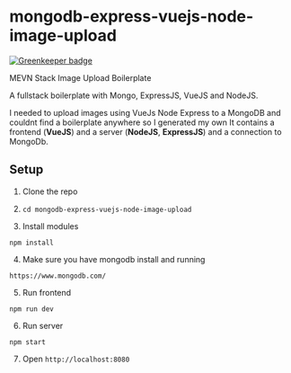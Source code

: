 # mongodb-express-vuejs-node-image-upload

[![Greenkeeper badge](https://badges.greenkeeper.io/PradnyaBagave/rinkfootball.svg)](https://greenkeeper.io/)

MEVN Stack Image Upload Boilerplate

A fullstack boilerplate with Mongo, ExpressJS, VueJS and NodeJS.

I needed to upload images using VueJs Node Express to a MongoDB and couldnt find a boilerplate anywhere so I generated my own It contains a frontend (**VueJS**) and a server (**NodeJS**, **ExpressJS**) and a connection to MongoDb.

## Setup
1. Clone the repo

2. `cd mongodb-express-vuejs-node-image-upload`

3. Install modules
```
npm install
```

4. Make sure you have mongodb install and running
```
https://www.mongodb.com/
```

5. Run frontend
```
npm run dev
```

6. Run server
```
npm start
```

7. Open `http://localhost:8080`